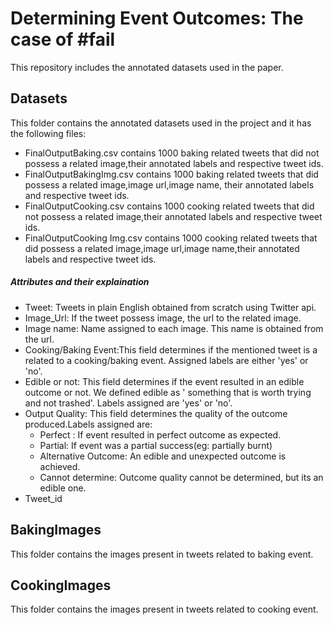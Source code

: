 # Determining  Event Outcomes: The case of #fail
This repository includes the annotated datasets used in the paper.


## Datasets
This folder contains the annotated datasets used in the project and it has the following files:
 - FinalOutputBaking.csv contains 1000 baking related tweets that did not possess a related image,their annotated  labels and respective tweet ids.
 - FinalOutputBakingImg.csv contains 1000 baking related tweets that did possess a related image,image url,image name, their annotated  labels and respective tweet ids.
 - FinalOutputCooking.csv contains 1000 cooking related tweets that did not possess a related image,their annotated  labels and respective tweet ids.
 - FinalOutputCooking Img.csv contains 1000 cooking related tweets that did possess a related image,image url,image name,their annotated  labels and respective tweet ids.
##### Attributes and their explaination
- Tweet: Tweets in plain English obtained from scratch using Twitter api.
- Image_Url: If the tweet possess image, the url to the related image.
- Image name: Name assigned to each image. This name is obtained from the url.
- Cooking/Baking Event:This field determines if the mentioned tweet is a related to a cooking/baking  event. Assigned labels are either 'yes' or 'no'.
- Edible or not: This field determines if the event resulted in an edible outcome or not. We defined edible as ' something that is worth trying and not trashed'. Labels assigned are 'yes' or 'no'.
- Output Quality: This field determines the quality of the outcome produced.Labels assigned are:
    - Perfect : If event resulted in perfect outcome as expected.
    - Partial: If event was a partial success(eg: partially burnt)
    - Alternative Outcome: An edible and unexpected outcome is achieved.
    - Cannot determine: Outcome quality cannot be determined, but its an edible one.
- Tweet_id

## BakingImages
This folder contains the images present in tweets related to baking event.

## CookingImages
This folder contains the images present in tweets related to cooking event.








